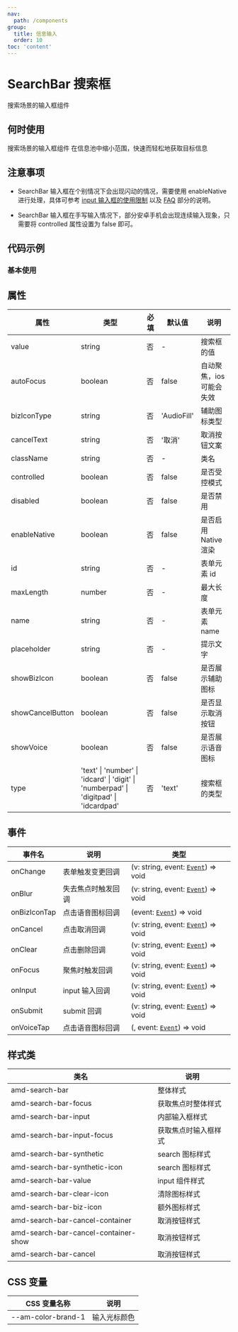 ```yaml
---
nav:
  path: /components
group:
  title: 信息输入
  order: 10
toc: 'content'
---
```


# SearchBar 搜索框
搜索场景的输入框组件
## 何时使用
搜索场景的输入框组件    在信息池中缩小范围，快速而轻松地获取目标信息

## 注意事项

- SearchBar 输入框在个别情况下会出现闪动的情况，需要使用 enableNative 进行处理，具体可参考 [input 输入框的使用限制](https://opendocs.alipay.com/mini/component/input#%E4%BD%BF%E7%94%A8%E9%99%90%E5%88%B6) 以及 [FAQ](https://opendocs.alipay.com/mini/component/input#FAQ) 部分的说明。

- SearchBar 输入框在手写输入情况下，部分安卓手机会出现连续输入现象，只需要将 controlled 属性设置为 false 即可。
## 代码示例
### 基本使用
<code src='../../demo/pages/SearchBar'></code>

## 属性 


| 属性 | 类型 | 必填 | 默认值 | 说明 |
| -----|-----|-----|-----|----- |
| value | string | 否 | - | 搜索框的值 |
| autoFocus | boolean | 否 | false | 自动聚焦，ios 可能会失效 |
| bizIconType | string | 否 | 'AudioFill' | 辅助图标类型 |
| cancelText | string | 否 | '取消' | 取消按钮文案 |
| className | string | 否 | - | 类名 |
| controlled | boolean | 否 | false | 是否受控模式 |
| disabled | boolean | 否 | false | 是否禁用 |
| enableNative | boolean | 否 | false | 是否启用 Native 渲染 |
| id | string | 否 | - | 表单元素 id |
| maxLength | number | 否 | - | 最大长度 |
| name | string | 否 | - | 表单元素 name |
| placeholder | string | 否 | - | 提示文字 |
| showBizIcon | boolean | 否 | false | 是否展示辅助图标 |
| showCancelButton | boolean | 否 | false | 是否显示取消按钮 |
| showVoice | boolean | 否 | false | 是否展示语音图标 |
| type | 'text' &verbar; 'number' &verbar; 'idcard' &verbar; 'digit' &verbar; 'numberpad' &verbar; 'digitpad' &verbar; 'idcardpad' | 否 | 'text' | 搜索框的类型 |

## 事件 


| 事件名 | 说明 | 类型 |
| -----|-----|----- |
| onChange | 表单触发变更回调 | (v: string, event:  [`Event`](https://opendocs.alipay.com/mini/framework/event-object)) => void |
| onBlur | 失去焦点时触发回调 | (v: string, event:  [`Event`](https://opendocs.alipay.com/mini/framework/event-object)) => void |
| onBizIconTap | 点击语音图标回调 | (event:  [`Event`](https://opendocs.alipay.com/mini/framework/event-object)) => void |
| onCancel | 点击取消回调 | (v: string, event:  [`Event`](https://opendocs.alipay.com/mini/framework/event-object)) => void |
| onClear | 点击删除回调 | (v: string, event:  [`Event`](https://opendocs.alipay.com/mini/framework/event-object)) => void |
| onFocus | 聚焦时触发回调 | (v: string, event:  [`Event`](https://opendocs.alipay.com/mini/framework/event-object)) => void |
| onInput | input 输入回调 | (v: string, event:  [`Event`](https://opendocs.alipay.com/mini/framework/event-object)) => void |
| onSubmit | submit 回调 | (v: string, event:  [`Event`](https://opendocs.alipay.com/mini/framework/event-object)) => void |
| onVoiceTap | 点击语音图标回调 | (, event:  [`Event`](https://opendocs.alipay.com/mini/framework/event-object)) => void |

## 样式类 

| 类名 | 说明 |
| -----|----- |
| amd-search-bar | 整体样式 |
| amd-search-bar-focus | 获取焦点时整体样式 |
| amd-search-bar-input | 内部输入框样式 |
| amd-search-bar-input-focus | 获取焦点时输入框样式 |
| amd-search-bar-synthetic | search 图标样式 |
| amd-search-bar-synthetic-icon | search 图标样式 |
| amd-search-bar-value | input 组件样式 |
| amd-search-bar-clear-icon | 清除图标样式 |
| amd-search-bar-biz-icon | 额外图标样式 |
| amd-search-bar-cancel-container | 取消按钮样式 |
| amd-search-bar-cancel-container-show |  取消按钮样式 |
| amd-search-bar-cancel | 取消按钮样式 |

## CSS 变量 

| CSS 变量名称 | 说明 |
| -----|----- |
| --am-color-brand-1 | 输入光标颜色 |
